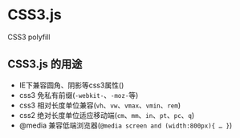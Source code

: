 CSS3.js
=======

CSS3 polyfill

## CSS3.js 的用途

- IE下兼容圆角、阴影等css3属性()
- css3 免私有前缀(`-webkit-`、`-moz-`等)
- css3 相对长度单位兼容(`vh`、`vw`、`vmax`、`vmin`、`rem`)
- css2 绝对长度单位适应移动端(`cm`、`mm`、`in`、`pt`、`pc`、`q`)
- @media 兼容低端浏览器(`@media screen and (width:800px){ … }`)

